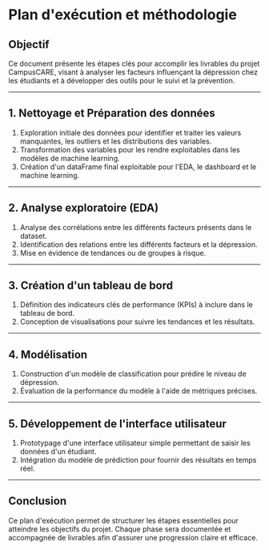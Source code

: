 # Plan d'exécution et méthodologie

## Objectif
Ce document présente les étapes clés pour accomplir les livrables du projet CampusCARE, visant à analyser les facteurs influençant la dépression chez les étudiants et à développer des outils pour le suivi et la prévention.

---

## 1. Nettoyage et Préparation des données
1. Exploration initiale des données pour identifier et traiter les valeurs manquantes, les outliers et les distributions des variables.
2. Transformation des variables pour les rendre exploitables dans les modèles de machine learning.
3. Création d'un dataFrame final exploitable pour l'EDA, le dashboard et le machine learning.

---

## 2. Analyse exploratoire (EDA)
1. Analyse des corrélations entre les différents facteurs présents dans le dataset.
2. Identification des relations entre les différents facteurs et la dépression.
3. Mise en évidence de tendances ou de groupes à risque.

---

## 3. Création d'un tableau de bord
1. Définition des indicateurs clés de performance (KPIs) à inclure dans le tableau de bord.
2. Conception de visualisations pour suivre les tendances et les résultats.

---

## 4. Modélisation
1. Construction d'un modèle de classification pour prédire le niveau de dépression.
2. Évaluation de la performance du modèle à l'aide de métriques précises.

---

## 5. Développement de l'interface utilisateur
1. Prototypage d'une interface utilisateur simple permettant de saisir les données d'un étudiant.
2. Intégration du modèle de prédiction pour fournir des résultats en temps réel.

---

## Conclusion
Ce plan d'exécution permet de structurer les étapes essentielles pour atteindre les objectifs du projet. Chaque phase sera documentée et accompagnée de livrables afin d'assurer une progression claire et efficace.

